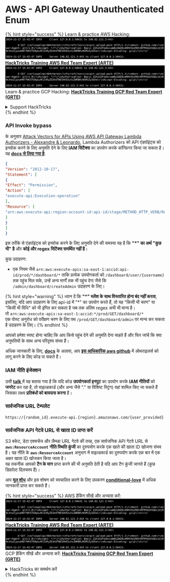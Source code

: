 # AWS - API Gateway Unauthenticated Enum

{% hint style="success" %}
Learn & practice AWS Hacking:<img src="../../../.gitbook/assets/image (1).png" alt="" data-size="line">[**HackTricks Training AWS Red Team Expert (ARTE)**](https://training.hacktricks.xyz/courses/arte)<img src="../../../.gitbook/assets/image (1).png" alt="" data-size="line">\
Learn & practice GCP Hacking: <img src="../../../.gitbook/assets/image (2).png" alt="" data-size="line">[**HackTricks Training GCP Red Team Expert (GRTE)**<img src="../../../.gitbook/assets/image (2).png" alt="" data-size="line">](https://training.hacktricks.xyz/courses/grte)

<details>

<summary>Support HackTricks</summary>

* Check the [**subscription plans**](https://github.com/sponsors/carlospolop)!
* **Join the** 💬 [**Discord group**](https://discord.gg/hRep4RUj7f) or the [**telegram group**](https://t.me/peass) or **follow** us on **Twitter** 🐦 [**@hacktricks\_live**](https://twitter.com/hacktricks\_live)**.**
* **Share hacking tricks by submitting PRs to the** [**HackTricks**](https://github.com/carlospolop/hacktricks) and [**HackTricks Cloud**](https://github.com/carlospolop/hacktricks-cloud) github repos.

</details>
{% endhint %}

### API Invoke bypass

के अनुसार [Attack Vectors for APIs Using AWS API Gateway Lambda Authorizers - Alexandre & Leonardo](https://www.youtube.com/watch?v=bsPKk7WDOnE), Lambda Authorizers को API एंडपॉइंट्स को इनवोक करने के लिए अनुमति देने के लिए **IAM सिंटैक्स** का उपयोग करके कॉन्फ़िगर किया जा सकता है। यह [**docs से लिया गया है**](https://docs.aws.amazon.com/apigateway/latest/developerguide/api-gateway-control-access-using-iam-policies-to-invoke-api.html):
```json
{
"Version": "2012-10-17",
"Statement": [
{
"Effect": "Permission",
"Action": [
"execute-api:Execution-operation"
],
"Resource": [
"arn:aws:execute-api:region:account-id:api-id/stage/METHOD_HTTP_VERB/Resource-path"
]
}
]
}
```
इस तरीके से एंडपॉइंट्स को इनवोक करने के लिए अनुमति देने की समस्या यह है कि **"\*" का अर्थ "कुछ भी" है** और **कोई और regex सिंटैक्स समर्थित नहीं है**।

कुछ उदाहरण:

* एक नियम जैसे `arn:aws:execute-apis:sa-east-1:accid:api-id/prod/*/dashboard/*` ताकि प्रत्येक उपयोगकर्ता को `/dashboard/user/{username}` तक पहुंच मिल सके, उन्हें अन्य मार्गों तक भी पहुंच देगा जैसे कि `/admin/dashboard/createAdmin` उदाहरण के लिए।

{% hint style="warning" %}
ध्यान दें कि **"\*" स्लैश के साथ विस्तारित होना बंद नहीं करता**, इसलिए, यदि आप उदाहरण के लिए api-id में "\*" का उपयोग करते हैं, तो यह "किसी भी चरण" या "किसी भी विधि" को भी इंगित कर सकता है जब तक अंतिम regex अभी भी मान्य है।\
तो `arn:aws:execute-apis:sa-east-1:accid:*/prod/GET/dashboard/*`\
एक पोस्ट अनुरोध को परीक्षण चरण के लिए पथ `/prod/GET/dashboard/admin` पर मान्य कर सकता है उदाहरण के लिए।
{% endhint %}

आपको हमेशा स्पष्ट होना चाहिए कि आप किसे पहुंच देने की अनुमति देना चाहते हैं और फिर जांचें कि क्या अनुमतियों के साथ अन्य परिदृश्य संभव हैं।

अधिक जानकारी के लिए, [**docs**](https://docs.aws.amazon.com/apigateway/latest/developerguide/api-gateway-control-access-using-iam-policies-to-invoke-api.html) के अलावा, आप [**इस आधिकारिक aws github**](https://github.com/awslabs/aws-apigateway-lambda-authorizer-blueprints/tree/master/blueprints) में ऑथराइज़र्स को लागू करने के लिए कोड पा सकते हैं।

### IAM नीति इंजेक्शन

उसी [**talk** ](https://www.youtube.com/watch?v=bsPKk7WDOnE) में यह बताया गया है कि यदि कोड **उपयोगकर्ता इनपुट** का उपयोग करके **IAM नीतियों** को **जनरेट** कर रहा है, तो वाइल्डकार्ड (और अन्य जैसे "." या विशिष्ट स्ट्रिंग) वहां शामिल किए जा सकते हैं जिसका लक्ष्य **प्रतिबंधों को बायपास करना** है।

### सार्वजनिक URL टेम्पलेट
```
https://{random_id}.execute-api.{region}.amazonaws.com/{user_provided}
```
### सार्वजनिक API गेटवे URL से खाता ID प्राप्त करें

S3 बकेट, डेटा एक्सचेंज और लैम्ब्डा URL गेटवे की तरह, एक सार्वजनिक API गेटवे URL से **`aws:ResourceAccount`** **नीति स्थिति कुंजी** का दुरुपयोग करके एक खाते की खाता ID खोजना संभव है। यह नीति के **`aws:ResourceAccount`** अनुभाग में वाइल्डकार्ड का दुरुपयोग करके एक बार में एक अक्षर खाता ID खोजकर किया जाता है।\
यह तकनीक आपको **टैग के मान** प्राप्त करने की भी अनुमति देती है यदि आप टैग कुंजी जानते हैं (कुछ डिफ़ॉल्ट दिलचस्प हैं)।

आप [**मूल शोध**](https://blog.plerion.com/conditional-love-for-aws-metadata-enumeration/) और इस शोषण को स्वचालित करने के लिए उपकरण [**conditional-love**](https://github.com/plerionhq/conditional-love/) में अधिक जानकारी प्राप्त कर सकते हैं।

{% hint style="success" %}
AWS हैकिंग सीखें और अभ्यास करें:<img src="../../../.gitbook/assets/image (1).png" alt="" data-size="line">[**HackTricks Training AWS Red Team Expert (ARTE)**](https://training.hacktricks.xyz/courses/arte)<img src="../../../.gitbook/assets/image (1).png" alt="" data-size="line">\
GCP हैकिंग सीखें और अभ्यास करें: <img src="../../../.gitbook/assets/image (2).png" alt="" data-size="line">[**HackTricks Training GCP Red Team Expert (GRTE)**<img src="../../../.gitbook/assets/image (2).png" alt="" data-size="line">](https://training.hacktricks.xyz/courses/grte)

<details>

<summary>HackTricks का समर्थन करें</summary>

* [**सदस्यता योजनाएँ**](https://github.com/sponsors/carlospolop) देखें!
* **हमारे** 💬 [**Discord समूह**](https://discord.gg/hRep4RUj7f) या [**टेलीग्राम समूह**](https://t.me/peass) में शामिल हों या **Twitter** 🐦 पर हमें **फॉलो** करें [**@hacktricks\_live**](https://twitter.com/hacktricks\_live)**.**
* **हैकिंग ट्रिक्स साझा करें और** [**HackTricks**](https://github.com/carlospolop/hacktricks) और [**HackTricks Cloud**](https://github.com/carlospolop/hacktricks-cloud) गिटहब रिपोजिटरी में PR सबमिट करें।

</details>
{% endhint %}
